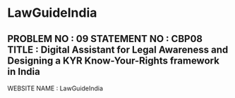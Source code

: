 # LawGuideIndia
PROBLEM NO : 09
STATEMENT NO : CBP08
TITLE : Digital Assistant for Legal Awareness and Designing a KYR Know-Your-Rights framework in India
-----------------------------------------------------------------------------------------------------
WEBSITE NAME : LawGuideIndia
